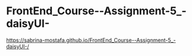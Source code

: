 # FrontEnd_Course--Assignment-5_-daisyUI-

https://sabrina-mostafa.github.io/FrontEnd_Course--Assignment-5_-daisyUI-/
